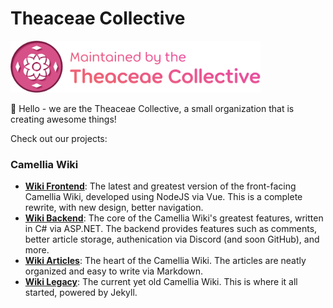 # Theaceae Collective

<p align="left">
  <img width="400" alt="collective logo" src="https://raw.githubusercontent.com/CamelliaCommunity/.github/refs/heads/main/maintainedby.png">
</p>

👋 Hello - we are the Theaceae Collective, a small organization that is creating awesome things!

Check out our projects:

### Camellia Wiki
- [**Wiki Frontend**](https://github.com/CamelliaCommunity/wiki-frontend): The latest and greatest version of the front-facing Camellia Wiki, developed using NodeJS via Vue. This is a complete rewrite, with new design, better navigation.
- [**Wiki Backend**](https://github.com/CamelliaCommunity/wiki-backend): The core of the Camellia Wiki's greatest features, written in C# via ASP.NET. The backend provides features such as comments, better article storage, authenication via Discord (and soon GitHub), and more.
- [**Wiki Articles**](https://github.com/CamelliaCommunity/wiki-articles): The heart of the Camellia Wiki. The articles are neatly organized and easy to write via Markdown.
- [**Wiki Legacy**](https://github.com/CamelliaCommunity/wiki): The current yet old Camellia Wiki. This is where it all started, powered by Jekyll.
